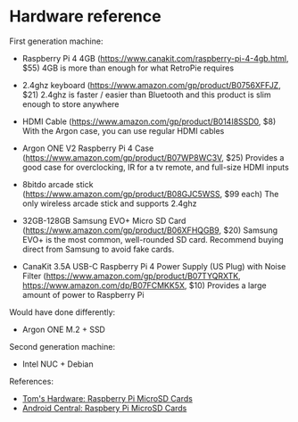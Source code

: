 # Hardware reference

First generation machine:

* Raspberry Pi 4 4GB (https://www.canakit.com/raspberry-pi-4-4gb.html, $55)
  4GB is more than enough for what RetroPie requires

* 2.4ghz keyboard (https://www.amazon.com/gp/product/B0756XFFJZ, $21)
  2.4ghz is faster / easier than Bluetooth and this product is slim enough
  to store anywhere

* HDMI Cable (https://www.amazon.com/gp/product/B014I8SSD0, $8)
  With the Argon case, you can use regular HDMI cables

* Argon ONE V2 Raspberry Pi 4 Case (https://www.amazon.com/gp/product/B07WP8WC3V, $25)
  Provides a good case for overclocking, IR for a tv remote, and full-size
  HDMI inputs

* 8bitdo arcade stick (https://www.amazon.com/gp/product/B08GJC5WSS, $99 each)
  The only wireless arcade stick and supports 2.4ghz

* 32GB-128GB Samsung EVO+ Micro SD Card (https://www.amazon.com/gp/product/B06XFHQGB9, $20)
  Samsung EVO+ is the most common, well-rounded SD card.  Recommend buying
  direct from Samsung to avoid fake cards.

* CanaKit 3.5A USB-C Raspberry Pi 4 Power Supply (US Plug) with Noise Filter (https://www.amazon.com/gp/product/B07TYQRXTK, https://www.amazon.com/dp/B07FCMKK5X, $10)
  Provides a large amount of power to Raspberry Pi

Would have done differently:

* Argon ONE M.2 + SSD

Second generation machine:

* Intel NUC + Debian

References:

* [Tom's Hardware: Raspberry Pi MicroSD Cards](https://www.tomshardware.com/best-picks/raspberry-pi-microsd-cards)
* [Android Central: Raspbery Pi MicroSD Cards](https://www.androidcentral.com/best-sd-cards-raspberry-pi-4)
